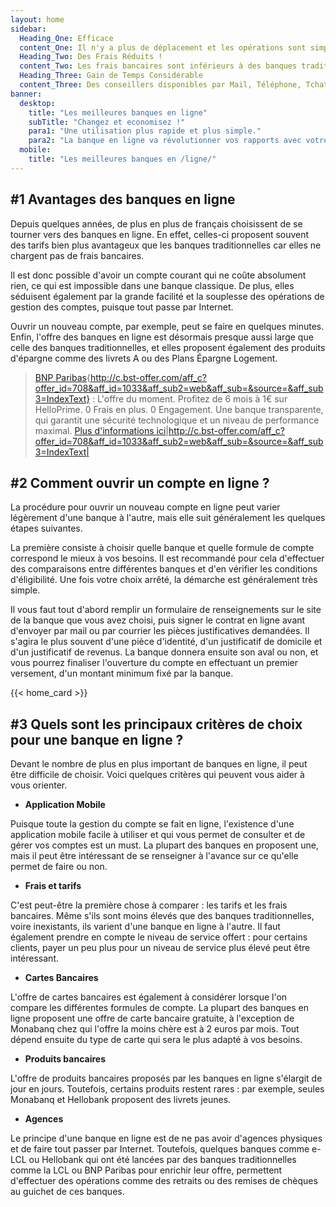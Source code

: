 ```yaml
---
layout: home
sidebar:
  Heading_One: Efficace
  content_One: Il n'y a plus de déplacement et les opérations sont simples et rapides.
  Heading_Two: Des Frais Réduits !
  content_Two: Les frais bancaires sont inférieurs à des banques traditionelles. Les cartes bleues sont généralement OFFERTES !
  Heading_Three: Gain de Temps Considérable
  content_Three: Des conseillers disponibles par Mail, Téléphone, Tchat ou même Webcam. Le tout à des horaires étendus.
banner:
  desktop:
    title: "Les meilleures banques en ligne"
    subTitle: "Changez et economisez !"
    para1: "Une utilisation plus rapide et plus simple."
    para2: "La banque en ligne va révolutionner vos rapports avec votre conseiller."
  mobile:
    title: "Les meilleures banques en /ligne/" 
---
```

## \#1 Avantages des banques en ligne

Depuis quelques années, de plus en plus de français choisissent de se tourner vers des banques en ligne. En effet, celles-ci proposent souvent des tarifs bien plus avantageux que les banques traditionnelles car elles ne chargent pas de frais bancaires.

Il est donc possible d'avoir un compte courant qui ne coûte absolument rien, ce qui est impossible dans une banque classique. De plus, elles séduisent également par la grande facilité et la souplesse des opérations de gestion des comptes, puisque tout passe par Internet.

Ouvrir un nouveau compte, par exemple, peut se faire en quelques minutes. Enfin, l'offre des banques en ligne est désormais presque aussi large que celle des banques traditionnelles, et elles proposent également des produits d'épargne comme des livrets A ou des Plans Épargne Logement.

> [BNP Paribas](http://c.bst-offer.com/aff_c?offer_id=708&aff_id=1033&aff_sub2=web&aff_sub=&source=&aff_sub3=IndexText){http://c.bst-offer.com/aff_c?offer_id=708&aff_id=1033&aff_sub2=web&aff_sub=&source=&aff_sub3=IndexText} : L'offre du moment. Profitez de 6 mois à 1€ sur HelloPrime. 0 Frais en plus. 0 Engagement. Une banque transparente, qui garantit une sécurité technologique et un niveau de performance maximal. [Plus d'informations ici](http://c.bst-offer.com/aff_c?offer_id=708&aff_id=1033&aff_sub2=web&aff_sub=&source=&aff_sub3=IndexText)|http://c.bst-offer.com/aff_c?offer_id=708&aff_id=1033&aff_sub2=web&aff_sub=&source=&aff_sub3=IndexText|

## \#2 Comment ouvrir un compte en ligne ?

La procédure pour ouvrir un nouveau compte en ligne peut varier légèrement d'une banque à l'autre, mais elle suit généralement les quelques étapes suivantes.

La première consiste à choisir quelle banque et quelle formule de compte correspond le mieux à vos besoins. Il est recommandé pour cela d'effectuer des comparaisons entre différentes banques et d'en vérifier les conditions d'éligibilité. Une fois votre choix arrêté, la démarche est généralement très simple.

Il vous faut tout d'abord remplir un formulaire de renseignements sur le site de la banque que vous avez choisi, puis signer le contrat en ligne avant d'envoyer par mail ou par courrier les pièces justificatives demandées. Il s'agira le plus souvent d'une pièce d'identité, d'un justificatif de domicile et d'un justificatif de revenus. La banque donnera ensuite son aval ou non, et vous pourrez finaliser l'ouverture du compte en effectuant un premier versement, d'un montant minimum fixé par la banque.

{{< home_card >}}

## \#3 Quels sont les principaux critères de choix pour une banque en ligne ?

Devant le nombre de plus en plus important de banques en ligne, il peut être difficile de choisir. Voici quelques critères qui peuvent vous aider à vous orienter.

- **Application Mobile**

Puisque toute la gestion du compte se fait en ligne, l'existence d'une application mobile facile à utiliser et qui vous permet de consulter et de gérer vos comptes est un must. La plupart des banques en proposent une, mais il peut être intéressant de se renseigner à l'avance sur ce qu'elle permet de faire ou non.

- **Frais et tarifs**

C'est peut-être la première chose à comparer : les tarifs et les frais bancaires. Même s'ils sont moins élevés que des banques traditionnelles, voire inexistants, ils varient d'une banque en ligne à l'autre. Il faut également prendre en compte le niveau de service offert : pour certains clients, payer un peu plus pour un niveau de service plus élevé peut être intéressant.

- **Cartes Bancaires**

L'offre de cartes bancaires est également à considérer lorsque l'on compare les différentes formules de compte. La plupart des banques en ligne proposent une offre de carte bancaire gratuite, à l'exception de Monabanq chez qui l'offre la moins chère est à 2 euros par mois. Tout dépend ensuite du type de carte qui sera le plus adapté à vos besoins.

- **Produits bancaires**

L'offre de produits bancaires proposés par les banques en ligne s'élargit de jour en jours. Toutefois, certains produits restent rares : par exemple, seules Monabanq et Hellobank proposent des livrets jeunes.

- **Agences**

Le principe d'une banque en ligne est de ne pas avoir d'agences physiques et de faire tout passer par Internet. Toutefois, quelques banques comme e-LCL ou Hellobank qui ont été lancées par des banques traditionnelles comme la LCL ou BNP Paribas pour enrichir leur offre, permettent d'effectuer des opérations comme des retraits ou des remises de chèques au guichet de ces banques.